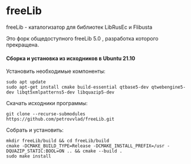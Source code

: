 # freeLib
freeLib - каталогизатор для библиотек LibRusEc и Flibusta

Это форк общедоступного freeLib 5.0 , разработка которого прекращена. 

#### Сборка и установка из исходников в Ubuntu 21.10

Установить необходимые компоненты:
```
sudo apt update
sudo apt-get install cmake build-essential qtbase5-dev qtwebengine5-dev libqt5xmlpatterns5-dev libquazip5-dev
```
Скачать исходники программы:
```
git clone --recurse-submodules https://github.com/petrovvlad/freeLib.git
```
Собрать  и установить:
```
mkdir freeLib/build && cd freeLib/build
cmake -DCMAKE_BUILD_TYPE=Release -DCMAKE_INSTALL_PREFIX=/usr -DQUAZIP_STATIC:BOOL=ON .. && cmake --build .
sudo make install
```

